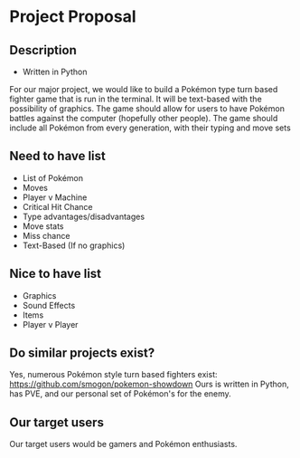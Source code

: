 # Project Proposal
## Description
- Written in Python

For our major project, we would like to build a Pokémon type turn based fighter game 
that is run in the terminal.
It will be text-based with the possibility of graphics. 
The game should allow for users to have Pokémon battles against the computer (hopefully other people). 
The game should include all Pokémon from every generation, with their typing and move sets
## Need to have list
- List of Pokémon
- Moves
- Player v Machine
- Critical Hit Chance
- Type advantages/disadvantages
- Move stats
- Miss chance
- Text-Based (If no graphics)
## Nice to have list
- Graphics
- Sound Effects
- Items
- Player v Player
## Do similar projects exist?
Yes, numerous Pokémon style turn based fighters exist:
https://github.com/smogon/pokemon-showdown
Ours is written in Python, has PVE, and our personal set of Pokémon's for the enemy.
## Our target users
Our target users would be gamers and Pokémon enthusiasts. 
